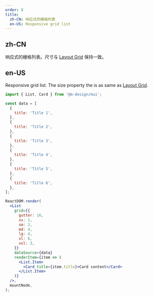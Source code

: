 ```yaml
---
order: 8
title:
  zh-CN: 响应式的栅格列表
  en-US: Responsive grid list
---
```


## zh-CN

响应式的栅格列表。尺寸与 [Layout Grid](/components/grid/#Col) 保持一致。

## en-US

Responsive grid list. The size property the is as same as [Layout Grid](/components/grid/#Col).

```jsx
import { List, Card } from '@m-design/mui';

const data = [
  {
    title: 'Title 1',
  },
  {
    title: 'Title 2',
  },
  {
    title: 'Title 3',
  },
  {
    title: 'Title 4',
  },
  {
    title: 'Title 5',
  },
  {
    title: 'Title 6',
  },
];

ReactDOM.render(
  <List
    grid={{
      gutter: 16,
      xs: 1,
      sm: 2,
      md: 4,
      lg: 4,
      xl: 6,
      xxl: 3,
    }}
    dataSource={data}
    renderItem={item => (
      <List.Item>
        <Card title={item.title}>Card content</Card>
      </List.Item>
    )}
  />,
  mountNode,
);
```
